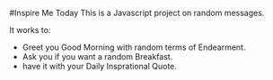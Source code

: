 #Inspire Me Today
This is a Javascript project on random messages. 
 
It works to:
* Greet you Good Morning with random terms of Endearment.
* Ask you if you want a random Breakfast.
* have it with your Daily Insprational Quote.